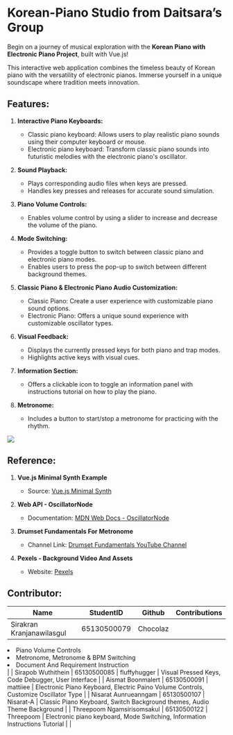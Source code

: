 # Korean-Piano Studio from Daitsara’s Group

Begin on a journey of musical exploration with the **Korean Piano with Electronic Piano Project**, built with Vue.js!

This interactive web application combines the timeless beauty of Korean piano with the versatility of electronic pianos. Immerse yourself in a unique soundscape where tradition meets innovation.

## Features:

1. **Interactive Piano Keyboards:**
   - Classic piano keyboard: Allows users to play realistic piano sounds using their computer keyboard or mouse. 
   - Electronic piano keyboard: Transform classic piano sounds into futuristic melodies with the electronic piano's oscillator.

2. **Sound Playback:**
   - Plays corresponding audio files when keys are pressed.
   - Handles key presses and releases for accurate sound simulation.

3. **Piano Volume Controls:**
   - Enables volume control by using a slider to increase and decrease the volume of the piano.

4. **Mode Switching:**
   - Provides a toggle button to switch between classic piano and electronic piano modes.
   - Enables users to press the pop-up to switch between different background themes.

5. **Classic Piano & Electronic Piano Audio Customization:**
   - Classic Piano: Create a user experience with customizable piano sound options.
   - Electronic Piano: Offers a unique sound experience with customizable oscillator types.

6. **Visual Feedback:**
   - Displays the currently pressed keys for both piano and trap modes.
   - Highlights active keys with visual cues.

7. **Information Section:**
   - Offers a clickable icon to toggle an information panel with instructions tutorial on how to play the piano.

8. **Metronome:**
   - Includes a button to start/stop a metronome for practicing with the rhythm.

<img src="./material/figma/demo.png"/>

## Reference:

1. **Vue.js Minimal Synth Example**
   - Source: [Vue.js Minimal Synth](https://vuejsexamples.com/a-minimal-synth-with-an-oscillator-and-adsr-envelope-built-with-vue-js/)

2. **Web API - OscillatorNode**
   - Documentation: [MDN Web Docs - OscillatorNode](https://developer.mozilla.org/en-US/docs/Web/API/OscillatorNode)

3. **Drumset Fundamentals For Metronome**
   - Channel Link: [Drumset Fundamentals YouTube Channel](https://www.youtube.com/@DrumsetFundamentals)

4. **Pexels - Background Video And Assets**
   - Website: [Pexels](https://www.pexels.com)


## Contributor:
| Name                          | StudentID         | Github          | Contributions                                      |
| ----------------------------- | ----------------- | --------------- | -------------------------------------------------- |
| Sirakran Kranjanawilasgul     | 65130500079       | Chocolaz        | <ul>
  <li>Piano Volume Controls</li>
  <li>Metronome, Metronome & BPM Switching</li>
  <li>Document And Requirement Instruction</li> </ul> |
| Sirapob Wuthithein            | 65130500085       | fluffyhugger    | Visual Pressed Keys, Code Debugger, User Interface |
| Aismat Boonmalert             | 65130500091       | mattiiee        | Electronic Piano Keyboard, Electric Paino Volume Controls, Customize Oscillator Type |
| Nisarat Aunrueanngam          | 65130500107       | Nisarat-A       | Classic Piano Keyboard, Switch Background themes, Audio Theme Background |
| Threepoom Ngamsirisomsakul    | 65130500122       | Threepoom       | Electronic piano keyboard, Mode Switching, Information Instructions Tutorial |     |





